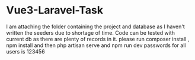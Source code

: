 # Vue3-Laravel-Task
I am attaching the folder containing the project and database as I haven't written the seeders due to shortage of time. Code can be tested with current db as there are plenty of records in it.
please run composer install , npm install and then php artisan serve and npm run dev
passwords for all users is 123456


